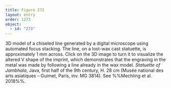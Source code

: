 ```yaml
---
title: Figure 273
layout: entry
order: 1273
object:
  - id: "273"
---
```


3D model of a chiseled line generated by a digital microscope using automated focus stacking. The line, on a lost-wax cast statuette, is approximately 1 mm across. Click on the 3D image to turn it to visualize the altered V shape of the imprint, which demonstrates that the engraving in the metal was made by following a line already in the wax model. *Statuette of Jambhala*, Java, first half of the 9th century, H. 28 cm (Musée national des arts asiatiques – Guimet, Paris, inv. MG 3814). See %%Mechling et al. 2018%%.
